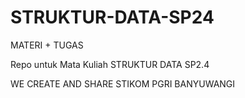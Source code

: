 # STRUKTUR-DATA-SP24
MATERI + TUGAS

Repo untuk Mata Kuliah STRUKTUR DATA SP2.4

WE CREATE AND SHARE
STIKOM PGRI BANYUWANGI
